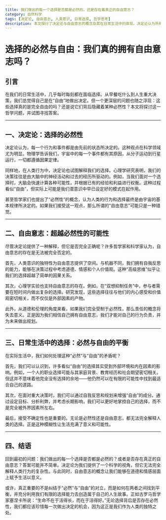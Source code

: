 ```yaml
---
title: 我们做出的每一个选择是否都是必然的，还是存在着真正的自由意志？
category: 自然科学
tags: [决定论, 自由意志, 人类意识, 日常选择, 哲学思考]
description: 本文探讨了决定论与自由意志的概念及其在日常生活中的体现。决定论认为所有选择都由先前状态决定，而支持自由意志的观点则强调人类意识的独特性和自我反思的重要性。通过分析两者，文章提出了如何在生活中找到必然与自由间的平衡，以充分利用选择机会创造有意义人生的方法。适合对哲学思考、人类行为感兴趣的读者。关键词涵盖：决定论、自由意志、人类意识、日常选择。
---
```

# 选择的必然与自由：我们真的拥有自由意志吗？

## 引言
在我们的日常生活中，几乎每时每刻都在面临选择。从早餐吃什么到人生重大决策，我们总觉得自己是在“自由”地做出决定。但一个更深层的问题也随之浮现：这些选择真的是完全自由的吗？还是说它们背后隐藏着某种必然性？本文将探讨这一哲学问题，并试图寻找答案。

---

## 一、决定论：选择的必然性
决定论认为，每一个行为和事件都是由先前的状态所决定的。这种观点在科学领域尤为明显。物理学告诉我们，宇宙中的每一个事件都有其原因，从分子运动到行星运行，一切都遵循因果定律。

同样地，在人类行为中，决定论也试图解释我们的选择。心理学研究表明，我们的决策往往是由大脑中的神经活动和过去的经历所驱动的。例如，当我们面对一个选择时，大脑会快速计算各种可能性，并根据已有的经验和利益进行权衡。这种过程看似“自由”，但实际上可能是我们潜意识中早已设定好的模式在起作用。

甚至哲学家们也提出了“必然性”的概念，认为人类的行为和选择最终是由宇宙的基本规律所决定的。如果我们接受这一观点，那么所谓的“自由意志”可能只是一种错觉。

---

## 二、自由意志：超越必然性的可能性
尽管决定论提供了一种解释，但它是否完全正确呢？许多哲学家和科学家认为，自由意志的存在是无法被完全否定的。

首先，人类意识的独特性为自由意志提供了空间。与机器不同，我们拥有自我反思的能力，能够在决策过程中考虑道德、情感和个人价值观。这种“高级思维”似乎让我们的选择超越了简单的因果关系。

其次，心理学实验也支持自由意志的存在。例如，在“双想抑制任务”中，参与者需要在短时间内做出复杂的选择。研究发现，这些选择往往与他们的内心感受和价值观密切相关，而不仅仅是外部因素的产物。

此外，从道德和伦理的角度来看，如果我们完全受制于必然性，那么责任的概念将失去意义。正是因为我们相信自己拥有自由意志，我们才能对自己的行为负责，并为未来做出规划。

---

## 三、日常生活中的选择：必然与自由的平衡
在实际生活中，我们如何处理这种“必然”与“自由”的矛盾呢？

首先，我们可以认识到，许多看似“自由”的选择其实受到外部环境和内在因素的影响。例如，一个人的职业选择可能与其家庭背景、教育经历和社会期望密切相关。但这并不意味着他完全没有选择的余地——他仍然可以在有限的可能性中找到最适合自己的道路。


其次，在面对重大决策时，我们可以通过自我反思和规划来增强“自由”的成分。通过设定目标、分析利弊，并考虑长期影响，我们可以更好地掌控自己的选择，而不是完全被外界因素所左右。

最后，接受不确定性也是重要的。无论是必然性还是自由意志，都无法完全解释人类的选择。正是这种模糊性让生活充满了意义和可能性。

---

## 四、结语
回到最初的问题：我们做出的每一个选择是否都是必然的？或者是否存在真正的自由意志？答案可能并不简单。决定论为我们提供了一个科学的视角，但它无法完全解释人类行为的复杂性。与此同时，自由意志的概念让我们能够在道德和情感层面上赋予生活以意义。

或许，真正重要的不是纠结于“必然”与“自由”的对立，而是如何在两者之间找到平衡，并充分利用我们有限的选择能力去创造属于自己的人生故事。正如古罗马哲学家塞涅卡所说：“生命不在于活得长，而在于活得好。”无论选择背后是否存在必然性，我们都应该珍惜每一次做出决定的机会，因为这正是我们作为人类的独特之处。